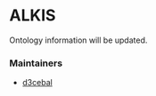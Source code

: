 # ALKIS
Ontology information will be updated.

### Maintainers
* [d3cebal](https://github.com/d3cebal)
